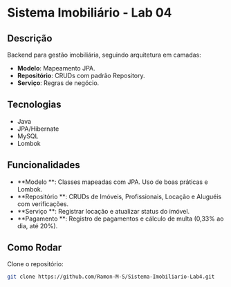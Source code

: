 # Sistema Imobiliário - Lab 04

## Descrição
Backend para gestão imobiliária, seguindo arquitetura em camadas:

- **Modelo**: Mapeamento JPA.
- **Repositório**: CRUDs com padrão Repository.
- **Serviço**: Regras de negócio.

## Tecnologias
- Java
- JPA/Hibernate
- MySQL
- Lombok

## Funcionalidades
- **Modelo **: Classes mapeadas com JPA. Uso de boas práticas e Lombok.
- **Repositório **: CRUDs de Imóveis, Profissionais, Locação e Aluguéis com verificações.
- **Serviço **: Registrar locação e atualizar status do imóvel.
- **Pagamento **: Registro de pagamentos e cálculo de multa (0,33% ao dia, até 20%).

## Como Rodar
Clone o repositório:

```bash
git clone https://github.com/Ramon-M-S/Sistema-Imobiliario-Lab4.git
